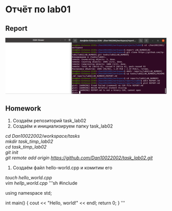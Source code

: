 # Отчёт по lab01

## Report

![report](https://github.com/Dan10022002/task_lab02/blob/master/report11.png)

## Homework

1. Создаём репозиторий task_lab02
2. Создаём и инициализируем папку task_lab02

_cd Dan10022002/workspace/tasks<br/>
mkdir task_timp_lab02<br/>
cd task_timp_lab02<br/>
git init<br/>
git remote add origin https://github.com/Dan10022002/task_lab02.git_

1. Создаём файл hello-world.cpp и комитим его

_touch hello_world.cpp<br/>
vim hellp_world.cpp_
'''sh
#include <iostream>
  
using namespace std;
  
int main() {
cout << "Hello, world!" << endl;
return 0;
}
'''
